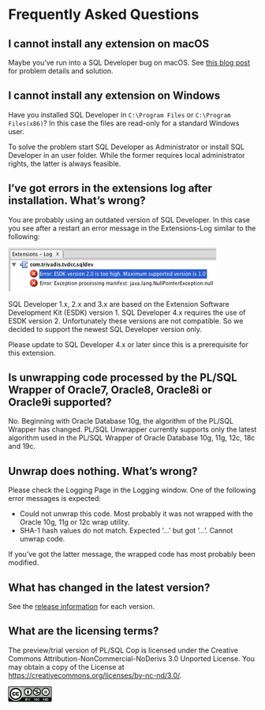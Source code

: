 # Frequently Asked Questions

## I cannot install any extension on macOS

Maybe you’ve run into a SQL Developer bug on macOS. See [this blog post](https://www.salvis.com/blog/2015/05/05/cannot-install-extensions-in-sql-developer-4-on-mac-os-x/) for problem details and solution.

## I cannot install any extension on Windows

Have you installed SQL Developer in `C:\Program Files` or `C:\Program Files(x86)`? In this case the files are read-only for a standard Windows user.

To solve the problem start SQL Developer as Administrator or install SQL Developer in an user folder. While the former requires local administrator rights, the latter is always feasible.

## I’ve got errors in the extensions log after installation. What’s wrong?

You are probably using an outdated version of SQL Developer. In this case you see after a restart an error message in the Extensions-Log similar to the following:

![Extensions Log](images/extensions-log.png)

SQL Developer 1.x, 2.x and 3.x are based on the Extension Software Development Kit (ESDK) version 1. SQL Developer 4.x requires the use of ESDK version 2. Unfortunately these versions are not compatible. So we decided to support the newest SQL Developer version only.

Please update to SQL Developer 4.x or later since this is a prerequisite for this extension.

## Is unwrapping code processed by the PL/SQL Wrapper of Oracle7, Oracle8, Oracle8i or Oracle9i supported?

No. Beginning with Oracle Database 10g, the algorithm of the PL/SQL Wrapper has changed. PL/SQL Unwrapper currently supports only the latest algorithm used in the PL/SQL Wrapper of Oracle Database 10g, 11g, 12c, 18c and 19c.

## Unwrap does nothing. What’s wrong?

Please check the Logging Page in the Logging window. One of the following error messages is expected:

- Could not unwrap this code. Most probably it was not wrapped with the Oracle 10g, 11g or 12c wrap utility.
- SHA-1 hash values do not match. Expected ‘…’  but got ‘…’. Cannot unwrap code.

If you’ve got the latter message, the wrapped code has most probably been modified.

## What has changed in the latest version?

See the [release information](https://github.com/Trivadis/plsql-unwrapper-sqldev/releases) for each version.

## What are the licensing terms?

The preview/trial version of PL/SQL Cop is licensed under the Creative Commons Attribution-NonCommercial-NoDerivs 3.0 Unported License. You may obtain a copy of the License at https://creativecommons.org/licenses/by-nc-nd/3.0/.

![CC-BY_NC-ND](images/CC-BY-NC-ND.png)
